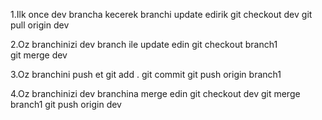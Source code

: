 1.Ilk once dev brancha kecerek branchi update edirik
git checkout dev
git pull origin dev

2.Oz branchinizi dev branch ile update edin
git checkout branch1  
git merge dev

3.Oz branchini push et
git add .
git commit
git push origin branch1


4.Oz branchinizi dev branchina merge edin
git checkout dev
git merge branch1
git push origin dev
